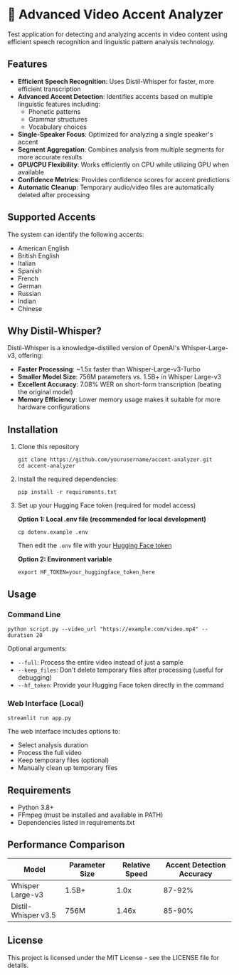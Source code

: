# 🎤 Advanced Video Accent Analyzer

 Test application for detecting and analyzing accents in video content using efficient speech recognition and linguistic pattern analysis technology.

## Features

- **Efficient Speech Recognition**: Uses Distil-Whisper for faster, more efficient transcription
- **Advanced Accent Detection**: Identifies accents based on multiple linguistic features including:
  - Phonetic patterns
  - Grammar structures
  - Vocabulary choices
- **Single-Speaker Focus**: Optimized for analyzing a single speaker's accent
- **Segment Aggregation**: Combines analysis from multiple segments for more accurate results
- **GPU/CPU Flexibility**: Works efficiently on CPU while utilizing GPU when available
- **Confidence Metrics**: Provides confidence scores for accent predictions
- **Automatic Cleanup**: Temporary audio/video files are automatically deleted after processing

## Supported Accents

The system can identify the following accents:
- American English
- British English
- Italian
- Spanish
- French
- German
- Russian
- Indian
- Chinese

## Why Distil-Whisper?

Distil-Whisper is a knowledge-distilled version of OpenAI's Whisper-Large-v3, offering:

- **Faster Processing**: ~1.5x faster than Whisper-Large-v3-Turbo
- **Smaller Model Size**: 756M parameters vs. 1.5B+ in Whisper Large-v3
- **Excellent Accuracy**: 7.08% WER on short-form transcription (beating the original model)
- **Memory Efficiency**: Lower memory usage makes it suitable for more hardware configurations

## Installation

1. Clone this repository
   ```
   git clone https://github.com/yourusername/accent-analyzer.git
   cd accent-analyzer
   ```

2. Install the required dependencies:
   ```
   pip install -r requirements.txt
   ```

3. Set up your Hugging Face token (required for model access)
   
   **Option 1: Local .env file (recommended for local development)**
   ```
   cp dotenv.example .env
   ```
   Then edit the `.env` file with your [Hugging Face token](https://huggingface.co/settings/tokens)

   **Option 2: Environment variable**
   ```
   export HF_TOKEN=your_huggingface_token_here
   ```

## Usage

### Command Line
```
python script.py --video_url "https://example.com/video.mp4" --duration 20
```

Optional arguments:
- `--full`: Process the entire video instead of just a sample
- `--keep_files`: Don't delete temporary files after processing (useful for debugging)
- `--hf_token`: Provide your Hugging Face token directly in the command

### Web Interface (Local)
```
streamlit run app.py
```

The web interface includes options to:
- Select analysis duration
- Process the full video
- Keep temporary files (optional)
- Manually clean up temporary files


## Requirements

- Python 3.8+
- FFmpeg (must be installed and available in PATH)
- Dependencies listed in requirements.txt

## Performance Comparison

| Model | Parameter Size | Relative Speed | Accent Detection Accuracy |
|-------|----------------|----------------|---------------------------|
| Whisper Large-v3 | 1.5B+ | 1.0x | 87-92% |
| Distil-Whisper v3.5 | 756M | 1.46x | 85-90% |

## License

This project is licensed under the MIT License - see the LICENSE file for details. 